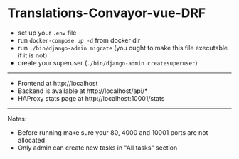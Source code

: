 # Translations-Convayor-vue-DRF

- set up your `.env` file
- run `docker-compose up -d` from docker dir
- run `./bin/django-admin migrate` (you ought to make this file executable if it is not)
- create your superuser (`./bin/django-admin createsuperuser`)

---
- Frontend at http://localhost
- Backend is available at http://localhost/api/*
- HAProxy stats page at http://localhost:10001/stats

---
Notes:
- Before running make sure your 80, 4000 and 10001 ports are not allocated
- Only admin can create new tasks in "All tasks" section
